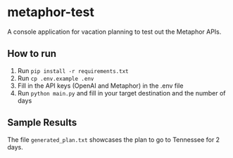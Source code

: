 # metaphor-test
A console application for vacation planning to test out the Metaphor APIs. 

## How to run
1. Run `pip install -r requirements.txt`
2. Run `cp .env.example .env`
3. Fill in the API keys (OpenAI and Metaphor) in the .env file
4. Run `python main.py` and fill in your target destination and the number of days

## Sample Results
The file `generated_plan.txt` showcases the plan to go to Tennessee for 2 days.
